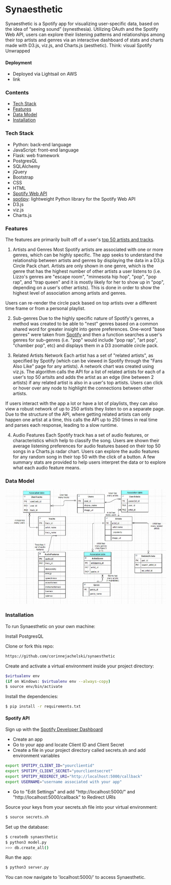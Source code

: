 # Synaesthetic

Synaesthetic is a Spotify app for visualizing user-specific data, based on the idea of “seeing sound” (synesthesia). Utilizing OAuth and the Spotify Web API, users can explore their listening patterns and relationships among their top artists and genres via an interactive dashboard of stats and charts made with D3.js, viz.js, and Charts.js (aesthetic). Think: visual Spotify Unwrapped

#### Deployment

  - Deployed via Lightsail on AWS
  - link
  
### Contents
- [Tech Stack](https://github.com/corinnejachelski/synaesthetic/blob/master/README.md#tech-stack)
- [Features](https://github.com/corinnejachelski/synaesthetic/blob/master/README.md#features)
- [Data Model](https://github.com/corinnejachelski/synaesthetic/blob/master/README.md#data-model)
- [Installation](https://github.com/corinnejachelski/synaesthetic/blob/master/README.md#installation)

### Tech Stack
- Python: back-end language
- JavaScript: front-end language
- Flask: web framework
- PostgresQL
- SQLAlchemy
- jQuery
- Bootstrap
- CSS
- HTML
- [Spotify Web API](https://developer.spotify.com/documentation/web-api/reference/)
- [spotipy](https://spotipy.readthedocs.io/en/2.12.0/#): lightweight Python library for the Spotify Web API
- D3.js
- viz.js
- Charts.js

### Features
The features are primarily built off of a user's [top 50 artists and tracks](https://developer.spotify.com/documentation/web-api/reference/personalization/get-users-top-artists-and-tracks/).
1. Artists and Genres
Most Spotify artists are associated with one or more genres, which can be highly specific. The app seeks to understand the relationship between artists and genres by displaying the data in a D3.js Circle Pack chart. Artists are only shown in one genre, which is the genre that has the highest number of other artists a user listens to (i.e. Lizzo's genres are "escape room", "minnesota hip hop", "pop", "pop rap", and "trap queen" and it is mostly likely for her to show up in "pop", depending on a user's other artists). This is done in order to show the highest level of association among artists and genres. 

Users can re-render the circle pack based on top artists over a different time frame or from a personal playlist.

2. Sub-genres
Due to the highly specific nature of Spotify's genres, a method was created to be able to "nest" genres based on a common shared word for greater insight into genre preferences. One-word "base genres" were taken from [Spotify](https://developer.spotify.com/console/get-available-genre-seeds/) and then a function searches a user's genres for sub-genres (i.e. "pop" would include "pop rap", "art pop", "chamber pop", etc) and displays them in a D3 zoomable circle pack. 

3. Related Artists Network
Each artist has a set of "related artists", as specified by Spotify (which can be viewed in Spotify through the "Fans Also Like" page for any artists). A network chart was created using viz.js. The algorithm calls the API for a list of related artists for each of a user's top 50 artsits and adds the artist as an edge (line between 2 artists) if any related artist is also in a user's top artists. Users can click or hover over any node to highlight the connections between other artists.

If users interact with the app a lot or have a lot of playlists, they can also view a robust network of up to 250 artists they listen to on a separate page. Due to the structure of the API, where getting related artists can only happen one artist at a time, this calls the API up to 250 times in real time and parses each response, leading to a slow runtime. 

4. Audio Features
Each Spotify track has a set of audio features, or characteristics which help to classify the song. Users are shown their average listening preferences for audio features based on their top 50 songs in a Charts.js radar chart. Users can explore the audio features for any random song in their top 50 with the click of a button. A few summary stats are provided to help users interpret the data or to explore what each audio feature means.  

### Data Model
![Data model](https://github.com/corinnejachelski/synaesthetic/blob/master/static/images/data_model.JPG)

### Installation
To run Synaesthetic on your own machine:

Install PostgresQL

Clone or fork this repo:
```sh
https://github.com/corinnejachelski/synaesthetic
```
Create and activate a virtual environment inside your project directory:
```sh
$virtualenv env
(if on Windows: $virtualenv env --always-copy)
$ source env/bin/activate
```
Install the dependencies:
```sh
$ pip install -r requirements.txt
```
#### Spotify API
Sign up with the [Spotify Developer Dashboard](https://developer.spotify.com/dashboard/login)
- Create an app
- Go to your app and locate Client ID and Client Secret
- Create a file in your project directory called secrets.sh and add environment variables
```sh
export SPOTIPY_CLIENT_ID="yourclientid"
export SPOTIPY_CLIENT_SECRET="yourclientsecret"
export SPOTIPY_REDIRECT_URI="http://localhost:5000/callback"
export USERNAME="username associated with your app"
```
- Go to "Edit Settings" and add "http://localhost:5000/" and "http://localhost:5000/callback" to Redirect URIs

Source your keys from your secrets.sh file into your virtual environment:
```sh
$ source secrets.sh
```
Set up the database:
```sh
$ createdb synaesthetic
$ python3 model.py
>>> db.create_all()
```
Run the app:
```sh
$ python3 server.py
```
You can now navigate to 'localhost:5000/' to access Synaesthetic.
